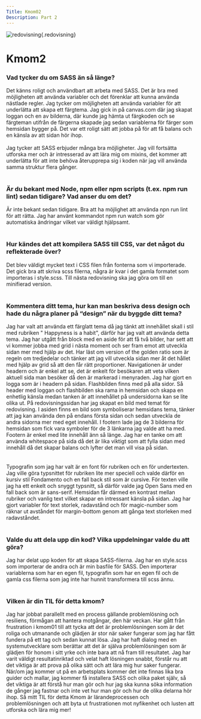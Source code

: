 ```yaml
---
Title: Kmom02
Description: Part 2
---
```


![redovisning](%assets_url%/img/redovisning.png){.redovisning}

Kmom2
==================

<h3>Vad tycker du om SASS än så länge?</h3>

Det känns roligt och användbart att arbeta med SASS. Det är bra med möjligheten att använda variabler och det förenklar att kunna använda nästlade regler. 
Jag tycker om möjligheten att använda variabler för att underlätta att skapa ett färgtema. Jag gick in på canvas.com där jag skapat loggan och en av bilderna, där kunde jag hämta ut färgkoden och se färgteman utifrån de färgerna skapade jag sedan variablerna för färger som hemsidan bygger på. Det var ett roligt sätt att jobba på för att få balans och en känsla av att sidan hör ihop. 
<br><br>
Jag tycker att SASS erbjuder många bra möjligheter. Jag vill fortsätta utforska mer och är intresserad av att lära mig om mixins, det kommer att underlätta för att inte behöva återupprepa sig i koden när jag vill använda samma struktur flera gånger.
<br><br>
<h3>Är du bekant med Node, npm eller npm scripts (t.ex. npm run lint) sedan tidigare? Vad anser du om det?</h3>

Är inte bekant sedan tidigare. Bra att ha möjlighet att använda npn run lint för att rätta. Jag har använt kommandot npm run watch som gör automatiska ändringar vilket var väldigt hjälpsamt. 
<br><br>
<h3>Hur kändes det att kompilera SASS till CSS, var det något du reflekterade över?</h3>

Det blev väldigt mycket text i CSS filen från fonterna som vi importerade. Det gick bra att skriva scss filerna, några är kvar i det gamla formatet som importeras i style.scss. Till nästa redovisning ska jag göra om till en minifierad version. 
<br><br>
<h3>Kommentera ditt tema, hur kan man beskriva dess design och hade du några planer på “design” när du byggde ditt tema?</h3>

Jag har valt att använda ett färglatt tema då jag tänkt att innehållet skall i stil med rubriken " Happyness is a habit", därför har jag valt att använda detta tema.
Jag har utgått från block med en aside för att få två bilder, har sett att vi kommer jobba med grid i nästa moment och ser fram emot att utveckla sidan mer med hjälp av det. Har läst om version of the golden ratio som är regeln om tredjedelar och tänker att jag vill utveckla sidan mer åt det hållet med hjälp av grid så att den får rätt proportioner. 
Navigationen är under headern och är enkel att se, det är enkelt för besökaren att veta vilken aktuell sida man besöker då den är markerad i menyraden. 
Jag har gjort en logga som är i headern på sidan. Flashbilden finns med på alla sidor. Så header med loggan och flashbilden ska rama in hemsidan och skapa en enhetlig känsla medan tanken är att innehållet på undersidorna kan se lite olika ut. På redovisningssidan har jag skapat en bild med temat för redovisning. I asiden finns en bild som symboliserar hemsidans tema, tänker att jag kan använda den på endans första sidan och sedan utveckla de andra sidorna mer med eget innehåll.
I footern lade jag de 3 bilderna för hemsidan som fick vara symboler för de 3 länkarna jag valde att ha med. Footern är enkel med lite innehåll änn så länge. 
Jag har en tanke om att använda whitespace på sida då det är lika viktigt som att fylla sidan med innehåll då det skapar balans och lyfter det man vill visa på sidan.   
<br><br>
Typografin som jag har valt är en font för rubriken och en för undertexten. Jag ville göra typsnittet för rubriken lite mer speciell och valde därför en kursiv stil Fondamento och en fall back stil som är cursive. För texten ville jag ha ett enkelt och snyggt typsnitt, så därför valde jag Open Sans med en fall back som är sans-serif. Hemsidan får därmed en kontrast mellan rubriker och vanlig text vilket skapar en intressant känsla på sidan. Jag har gjort variabler för text storlek, radavstånd och för magic-number som räknar ut avståndet för margin-bottom genom att gånga text storleken med radavståndet. 
<br><br>
<h3>Valde du att dela upp din kod? Vilka uppdelningar valde du att göra?</h3>

Jag har delat upp koden för att skapa SASS-filerna. Jag har en style.scss som importerar de andra och är min basfile för SASS. Den importerar variablerna som har en egen fil, typografin som har en egen fil och de gamla css filerna som jag inte har hunnit transformera till scss ännu. 
<br><br>
<h3>Vilken är din TIL för detta kmom?</h3>

Jag har jobbat parallellt med en process gällande problemlösning och resiliens, förmågan att hantera motgångar, den här veckan. Har gått från frustration i kmom01 till att tycka att det är problemlösningen som är det roliga och utmanande och glädjen är stor när saker fungerar som jag har fått fundera på ett tag och sedan kunnat lösa. Jag har haft dialog med en systemutvecklare som berättar att det är själva problemlösningen som är glädjen för honom i sitt yrke och inte bara att nå fram till resultatet. Jag har varit väldigt resultatinriktad och velat haft lösningen snabbt, förstår nu att det viktiga är att prova på olika sätt och att lära mig hur saker fungerar. När/om jag kommer ut på en arbetsplats kommer det inte finnas lika bra guider och mallar, jag kommer få installera SASS och olika paket själv, så det viktiga är att förstå hur man gör och hur jag ska kunna söka information de gånger jag fastnar och inte vet hur man gör och hur de olika delarna hör ihop. Så mitt TIL för detta Kmom är lärandeprocessen och problemlösningen och att byta ut frustrationen mot nyfikenhet och lusten att utforska och lära mig mer! 

